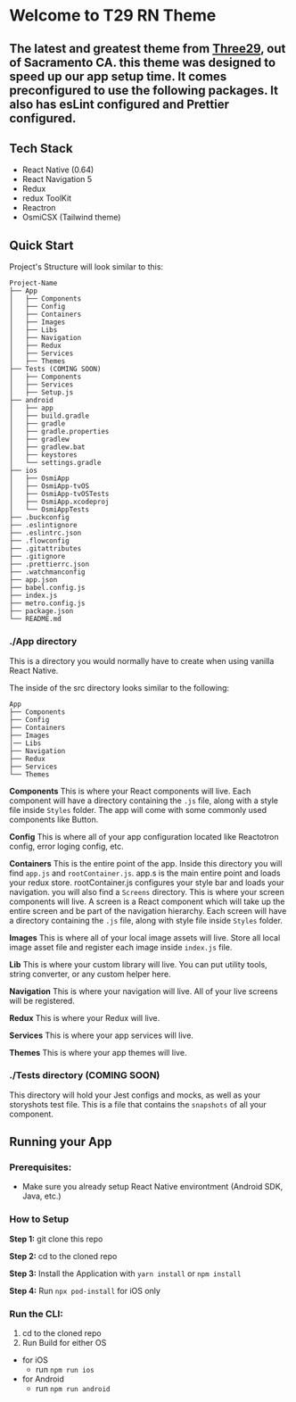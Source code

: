 # Welcome to T29 RN Theme

## The latest and greatest theme from [Three29](htts://three29.com), out of Sacramento CA. this theme was designed to speed up our app setup time. It comes preconfigured to use the following packages. It also has esLint configured and Prettier configured.

## Tech Stack

- React Native (0.64)
- React Navigation 5
- Redux
- redux ToolKit
- Reactron
- OsmiCSX (Tailwind theme)

## Quick Start

Project's Structure will look similar to this:

```
Project-Name
├── App
│   ├── Components
│   ├── Config
│   ├── Containers
│   ├── Images
│   ├── Libs
│   ├── Navigation
│   ├── Redux
│   ├── Services
│   ├── Themes
├── Tests (COMING SOON)
│   ├── Components
│   ├── Services
│   ├── Setup.js
├── android
│   ├── app
│   ├── build.gradle
│   ├── gradle
│   ├── gradle.properties
│   ├── gradlew
│   ├── gradlew.bat
│   ├── keystores
│   └── settings.gradle
├── ios
│   ├── OsmiApp
│   ├── OsmiApp-tvOS
│   ├── OsmiApp-tvOSTests
│   ├── OsmiApp.xcodeproj
│   └── OsmiAppTests
├── .buckconfig
├── .eslintignore
├── .eslintrc.json
├── .flowconfig
├── .gitattributes
├── .gitignore
├── .prettierrc.json
├── .watchmanconfig
├── app.json
├── babel.config.js
├── index.js
├── metro.config.js
├── package.json
└── README.md
```

### ./App directory

This is a directory you would normally have to create when using vanilla React Native.

The inside of the src directory looks similar to the following:

```
App
├── Components
├── Config
├── Containers
├── Images
│── Libs
├── Navigation
├── Redux
├── Services
└── Themes
```

**Components**
This is where your React components will live. Each component will have a directory containing the `.js` file, along with a style file inside `Styles` folder. The app will come with some commonly used components like Button.

**Config**
This is where all of your app configuration located like Reactotron config, error loging config, etc.

**Containers**
This is the entire point of the app. Inside this directory you will find `app.js` and `rootContainer.js`. app.s is the main entire point and loads your redux store. rootContainer.js configures your style bar and loads your navigation. you will also find a `Screens` directory. This is where your screen components will live. A screen is a React component which will take up the entire screen and be part of the navigation hierarchy. Each screen will have a directory containing the `.js` file, along with style file inside `Styles` folder.

**Images** This is where all of your local image assets will live. Store all local image asset file and register each image inside `index.js` file.

**Lib** This is where your custom library will live. You can put utility tools, string converter, or any custom helper here.

**Navigation** This is where your navigation will live. All of your live screens will be registered.

**Redux** This is where your Redux will live.

**Services** This is where your app services will live.

**Themes** This is where your app themes will live.

### ./Tests directory (COMING SOON)

This directory will hold your Jest configs and mocks, as well as your storyshots test file. This is a file that contains the `snapshots` of all your component.

## Running your App

### Prerequisites:

- Make sure you already setup React Native environtment (Android SDK, Java, etc.)

### How to Setup

**Step 1:** git clone this repo

**Step 2:** cd to the cloned repo

**Step 3:** Install the Application with `yarn install` or `npm install`

**Step 4:** Run `npx pod-install` for iOS only

### Run the CLI:

1. cd to the cloned repo
2. Run Build for either OS

- for iOS
  - run `npm run ios`
- for Android
  - run `npm run android`
